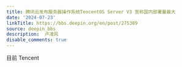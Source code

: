 ```yaml
---
title: 腾讯云发布服务器操作系统TencentOS Server V3 宣称国内部署量最大
date: '2024-07-23'
linkTitle: https://bbs.deepin.org/en/post/275389
source: deepin_bbs
description:  卢凌风 
disable_comments: true
---
```

目前 Tencent
